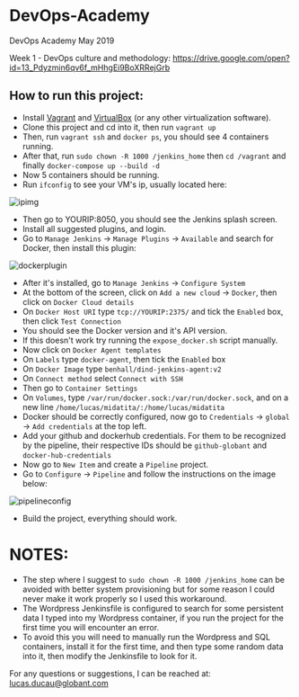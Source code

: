 # DevOps-Academy
DevOps Academy May 2019

Week 1 - DevOps culture and methodology: https://drive.google.com/open?id=13_Pdyzmin6qv6f_mHhgEi9BoXRRejGrb


## How to run this project:

- Install [Vagrant](https://www.vagrantup.com/) and [VirtualBox](https://www.virtualbox.org/) (or any other virtualization software).
- Clone this project and cd into it, then run ```vagrant up```
- Then, run ```vagrant ssh``` and ```docker ps```, you should see 4 containers running.
- After that, run ```sudo chown -R 1000 /jenkins_home``` then ```cd /vagrant``` and finally ```docker-compose up --build -d```
- Now 5 containers should be running.
- Run ```ifconfig``` to see your VM's ip, usually located here:

![ipimg](https://i.imgur.com/VXvlZ1N.png)

- Then go to YOURIP:8050, you should see the Jenkins splash screen.
- Install all suggested plugins, and login.
- Go to ```Manage Jenkins``` -> ```Manage Plugins``` -> ```Available``` and search for Docker, then install this plugin:

![dockerplugin](https://i.imgur.com/telyLWy.png)

- After it's installed, go to ```Manage Jenkins``` -> ```Configure System```
- At the bottom of the screen, click on ```Add a new cloud``` -> ```Docker```, then click on ```Docker Cloud details```
- On ```Docker Host URI``` type ```tcp://YOURIP:2375/``` and tick the ```Enabled``` box, then click ```Test Connection```
- You should see the Docker version and it's API version.
- If this doesn't work try running the ```expose_docker.sh``` script manually.
- Now click on ```Docker Agent templates```
- On ```Labels``` type ```docker-agent```, then tick the ```Enabled``` box
- On ```Docker Image``` type ```benhall/dind-jenkins-agent:v2```
- On ```Connect method``` select ```Connect with SSH```
- Then go to ```Container Settings```
- On ```Volumes```, type ```/var/run/docker.sock:/var/run/docker.sock```, and on a new line ```/home/lucas/midatita/:/home/lucas/midatita``` 
- Docker should be correctly configured, now go to ```Credentials``` -> ```global``` -> ```Add credentials``` at the top left.
- Add your github and dockerhub credentials. For them to be recognized by the pipeline, their respective IDs should be ```github-globant``` and ```docker-hub-credentials```
- Now go to ```New Item``` and create a ```Pipeline``` project.
- Go to ```Configure``` -> ```Pipeline``` and follow the instructions on the image below:

![pipelineconfig](https://i.imgur.com/YhXu9f3.png)

- Build the project, everything should work.










# NOTES:

- The step where I suggest to ```sudo chown -R 1000 /jenkins_home``` can be avoided with better system provisioning but for some reason I could never make it work properly so I used this workaround. 
- The Wordpress Jenkinsfile is configured to search for some persistent data I typed into my Wordpress container, if you run the project for the first time you will encounter an error.
- To avoid this you will need to manually run the Wordpress and SQL containers, install it for the first time, and then type some random data into it, then modify the Jenkinsfile to look for it.

For any questions or suggestions, I can be reached at: lucas.ducau@globant.com
